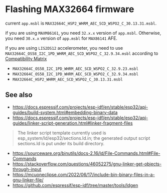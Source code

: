 # Flashing MAX32664 firmware

current `app.msbl` is `MAX32664C_HSP2_WHRM_AEC_SCD_WSPO2_C_30.13.31.msbl`. 

if you are using `MAXM86161`, you need `32.x.x` version of `app.msbl`.
Otherwise, you need `30.x.x` version of `app.msbl` for `MAX86141` AFE.

if you are using `LIS2DS12` accelerometer, you need to use `MAX32664C_OS58_I2C_1PD_WHRM_AEC_SCD_WSPO2_C_32.9.34.msbl`
according to [Compatibility Matrix](MAX32664C_MAXM86161_Release_Notes_and_Compatibility_Matrix.pdf)

- `MAX32664C_OS58_I2C_1PD_WHRM_AEC_SCD_WSPO2_C_32.9.23.msbl`
- `MAX32664C_OS58_I2C_1PD_WHRM_AEC_SCD_WSPO2_C_32.9.34.msbl`
- `MAX32664C_HSP2_WHRM_AEC_SCD_WSPO2_C_30.13.31.msbl`

## See also

- https://docs.espressif.com/projects/esp-idf/en/stable/esp32/api-guides/build-system.html#embedding-binary-data
- https://docs.espressif.com/projects/esp-idf/en/stable/esp32/api-guides/linker-script-generation.html#linker-fragment-files

> The linker script template currently used is esp_system/ld/esp32/sections.ld.in; the generated output script sections.ld is put under its build directory.

- https://sourceware.org/binutils/docs-2.16/ld/File-Commands.html#File-Commands
- https://stackoverflow.com/questions/46052275/gnu-linker-get-objects-through-input
- https://mcuoneclipse.com/2022/06/17/include-bin-binary-files-in-a-gnu-linker-file/
- https://github.com/espressif/esp-idf/tree/master/tools/ldgen